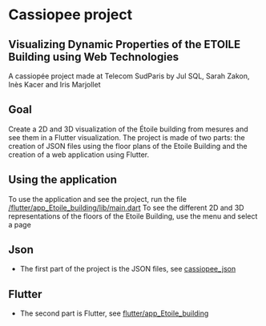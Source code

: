 # Cassiopee project

## Visualizing Dynamic Properties of the ETOILE Building using Web Technologies

A cassiopée project made at Telecom SudParis by Jul SQL, Sarah Zakon, Inès Kacer and Iris Marjollet

## Goal

Create a 2D and 3D visualization of the Étoile building from mesures and see them in a Flutter visualization.
The project is made of two parts: the creation of JSON files using the floor plans of the Etoile Building and the creation of a web application using Flutter.

## Using the application

To use the application and see the project, run the file [/flutter/app_Etoile_building/lib/main.dart](/flutter/app_Etoile_building/lib/main.dart)
To see the different 2D and 3D representations of the floors of the Etoile Building, use the menu and select a page

## Json

* The first part of the project is the JSON files, see [cassiopee_json](cassiopee_json/README.md)

## Flutter

* The second part is Flutter, see [flutter/app_Etoile_building](flutter/app_Etoile_building/README.md)
